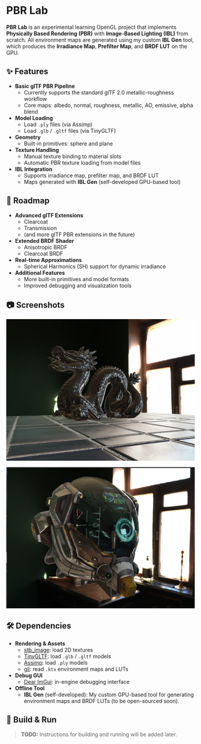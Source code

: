 # PBR Lab

**PBR Lab** is an experimental learning OpenGL project that implements **Physically Based Rendering (PBR)** with **Image-Based Lighting (IBL)** from scratch.
All environment maps are generated using my custom **IBL Gen** tool, which produces the **Irradiance Map**, **Prefilter Map**, and **BRDF LUT** on the GPU.


## ✨ Features

- **Basic glTF PBR Pipeline**
  - Currently supports the standard glTF 2.0 metallic-roughness workflow
  - Core maps: albedo, normal, roughness, metallic, AO, emissive, alpha blend
- **Model Loading**
  - Load `.ply` files (via Assimp)
  - Load `.glb` / `.gltf` files (via TinyGLTF)
- **Geometry**
  - Built-in primitives: sphere and plane
- **Texture Handling**
  - Manual texture binding to material slots
  - Automatic PBR texture loading from model files
- **IBL Integration**
  - Supports irradiance map, prefilter map, and BRDF LUT
  - Maps generated with **IBL Gen** (self-developed GPU-based tool)

## 🚀 Roadmap

- **Advanced glTF Extensions**
  - Clearcoat  
  - Transmission  
  - (and more glTF PBR extensions in the future)
- **Extended BRDF Shader**
  - Anisotropic BRDF  
  - Clearcoat BRDF
- **Real-time Approximations**
  - Spherical Harmonics (SH) support for dynamic irradiance
- **Additional Features**
  - More built-in primitives and model formats
  - Improved debugging and visualization tools

## 📷 Screenshots

![Result](examples/result.png)

![Result-1](examples/result-1.png)


## 🛠️ Dependencies

- **Rendering & Assets**
  - [stb_image](https://github.com/nothings/stb): load 2D textures
  - [TinyGLTF](https://github.com/syoyo/tinygltf): load `.glb` / `.gltf` models
  - [Assimp](https://github.com/assimp/assimp): load `.ply` models
  - [gli](https://github.com/g-truc/gli): read `.ktx` environment maps and LUTs
- **Debug GUI**
  - [Dear ImGui](https://github.com/ocornut/imgui): in-engine debugging interface
- **Offline Tool**
  - **IBL Gen** (self-developed): My custom GPU-based tool for generating environment maps and BRDF LUTs (to be open-sourced soon).


## 🔧 Build & Run

> **TODO:** Instructions for building and running will be added later.


